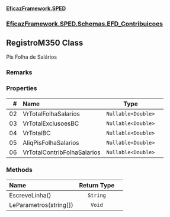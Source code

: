 #### [EficazFramework.SPED](EficazFrameworkSPED.md 'EficazFramework SPED')
### [EficazFramework.SPED.Schemas.EFD_Contribuicoes](EficazFramework.SPED.Schemas.EFD_Contribuicoes.md 'EficazFramework.SPED.Schemas.EFD_Contribuicoes')

## RegistroM350 Class

Pis Folha de Salários

### Remarks
### Properties

| # | Name | Type | |
| ---: | :--- | :---: | :--- |
| 02 | VrTotalFolhaSalarios | `Nullable<Double>` |  |
| 03 | VrTotalExclusoesBC | `Nullable<Double>` |  |
| 04 | VrTotalBC | `Nullable<Double>` |  |
| 05 | AliqPisFolhaSalarios | `Nullable<Double>` |  |
| 06 | VrTotalContribFolhaSalarios | `Nullable<Double>` |  |
### Methods

| Name | Return Type | |
| :--- | :---: | :--- |
| EscreveLinha() | `String` |  |
| LeParametros(string[]) | `Void` |  |
